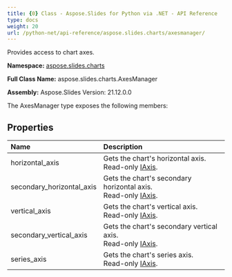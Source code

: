 ```yaml
---
title: {0} Class - Aspose.Slides for Python via .NET - API Reference
type: docs
weight: 20
url: /python-net/api-reference/aspose.slides.charts/axesmanager/
---
```


Provides access to chart axes.

**Namespace:** [aspose.slides.charts](/python-net/api-reference/aspose.slides.charts/)

**Full Class Name:** aspose.slides.charts.AxesManager

**Assembly:**  Aspose.Slides Version: 21.12.0.0

The AxesManager type exposes the following members:
## **Properties**
|**Name**|**Description**|
| :- | :- |
|horizontal_axis|Gets the chart's horizontal axis.<br/>             Read-only [IAxis](/python-net/api-reference/aspose.slides.charts/iaxis/).|
|secondary_horizontal_axis|Gets the chart's secondary horizontal axis.<br/>             Read-only [IAxis](/python-net/api-reference/aspose.slides.charts/iaxis/).|
|vertical_axis|Gets the chart's vertical axis.<br/>             Read-only [IAxis](/python-net/api-reference/aspose.slides.charts/iaxis/).|
|secondary_vertical_axis|Gets the chart's secondary vertical axis.<br/>             Read-only [IAxis](/python-net/api-reference/aspose.slides.charts/iaxis/).|
|series_axis|Gets the chart's series axis.<br/>             Read-only [IAxis](/python-net/api-reference/aspose.slides.charts/iaxis/).|
